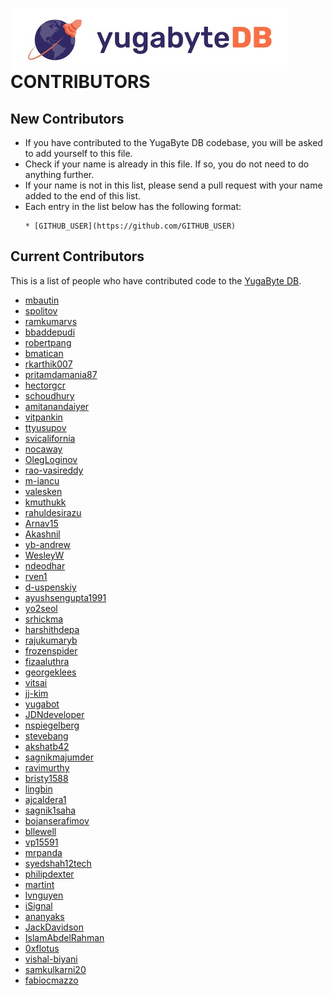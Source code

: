 # <img src="https://github.com/YugaByte/yugabyte-db/raw/master/architecture/images/ybDB_horizontal.jpg" align="center" alt="YugaByte DB"/> CONTRIBUTORS

## New Contributors

* If you have contributed to the YugaByte DB codebase, you will be asked to add yourself to this file.
* Check if your name is already in this file. If so, you do not need to do anything further.
* If your name is not in this list, please send a pull request with your name added to the end of this list.
* Each entry in the list below has the following format:
  ```
  * [GITHUB_USER](https://github.com/GITHUB_USER)
  ```

## Current Contributors

This is a list of people who have contributed code to the [YugaByte DB](https://github.com/YugaByte).

* [mbautin](https://github.com/mbautin)
* [spolitov](https://github.com/spolitov)
* [ramkumarvs](https://github.com/ramkumarvs)
* [bbaddepudi](https://github.com/bbaddepudi)
* [robertpang](https://github.com/robertpang)
* [bmatican](https://github.com/bmatican)
* [rkarthik007](https://github.com/rkarthik007)
* [pritamdamania87](https://github.com/pritamdamania87)
* [hectorgcr](https://github.com/hectorgcr)
* [schoudhury](https://github.com/schoudhury)
* [amitanandaiyer](https://github.com/amitanandaiyer)
* [vitpankin](https://github.com/vitpankin)
* [ttyusupov](https://github.com/ttyusupov)
* [svicalifornia](https://github.com/svicalifornia)
* [nocaway](https://github.com/nocaway)
* [OlegLoginov](https://github.com/OlegLoginov)
* [rao-vasireddy](https://github.com/rao-vasireddy)
* [m-iancu](https://github.com/m-iancu)
* [valesken](https://github.com/valesken)
* [kmuthukk](https://github.com/kmuthukk)
* [rahuldesirazu](https://github.com/rahuldesirazu)
* [Arnav15](https://github.com/Arnav15)
* [Akashnil](https://github.com/Akashnil)
* [yb-andrew](https://github.com/yb-andrew)
* [WesleyW](https://github.com/WesleyW)
* [ndeodhar](https://github.com/ndeodhar)
* [rven1](https://github.com/rven1)
* [d-uspenskiy](https://github.com/d-uspenskiy)
* [ayushsengupta1991](https://github.com/ayushsengupta1991)
* [yo2seol](https://github.com/yo2seol)
* [srhickma](https://github.com/srhickma)
* [harshithdepa](https://github.com/harshithdepa)
* [rajukumaryb](https://github.com/rajukumaryb)
* [frozenspider](https://github.com/frozenspider)
* [fizaaluthra](https://github.com/fizaaluthra)
* [georgeklees](https://github.com/georgeklees)
* [vitsai](https://github.com/vitsai)
* [jj-kim](https://github.com/jj-kim)
* [yugabot](https://github.com/yugabot)
* [JDNdeveloper](https://github.com/JDNdeveloper)
* [nspiegelberg](https://github.com/nspiegelberg)
* [stevebang](https://github.com/stevebang)
* [akshatb42](https://github.com/akshatb42)
* [sagnikmajumder](https://github.com/sagnikmajumder)
* [ravimurthy](https://github.com/ravimurthy)
* [bristy1588](https://github.com/bristy1588)
* [lingbin](https://github.com/lingbin)
* [ajcaldera1](https://github.com/ajcaldera1)
* [sagnik1saha](https://github.com/sagnik1saha)
* [bojanserafimov](https://github.com/bojanserafimov)
* [bllewell](https://github.com/bllewell)
* [vp15591](https://github.com/vp15591)
* [mrpanda](https://github.com/mrpanda)
* [syedshah12tech](https://github.com/syedshah12tech)
* [philipdexter](https://github.com/philipdexter)
* [martint](https://github.com/martint)
* [lvnguyen](https://github.com/lvnguyen)
* [iSignal](https://github.com/iSignal)
* [ananyaks](https://github.com/ananyaks)
* [JackDavidson](https://github.com/JackDavidson)
* [IslamAbdelRahman](https://github.com/IslamAbdelRahman)
* [0xflotus](https://github.com/0xflotus)
* [vishal-biyani](https://github.com/vishal-biyani)
* [samkulkarni20](https://github.com/samkulkarni20)
* [fabiocmazzo](https://github.com/fabiocmazzo)


